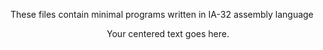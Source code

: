 These files contain minimal programs written in IA-32 assembly language
<div align="center">
  Your centered text goes here.
</div>
